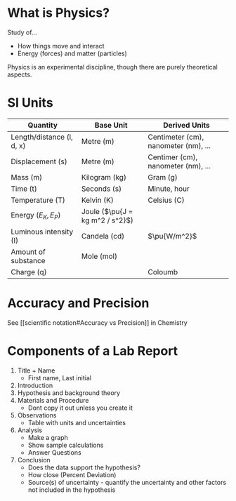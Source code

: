 # What is Physics?

Study of...
- How things move and interact
- Energy (forces) and matter (particles)

Physics is an experimental discipline, though there are purely theoretical aspects.

# SI Units

| Quantity                  | Base Unit     | Derived Units                        |
| ------------------------- | ------------- | ------------------------------------ |
| Length/distance (l, d, x) | Metre (m)     | Centimeter (cm), nanometer (nm), ... |
| Displacement (s)          | Metre (m)     | Centimer (cm), nanometer (nm), ...   |
| Mass (m)                  | Kilogram (kg) | Gram (g)                             |
| Time (t)                  | Seconds (s)   | Minute, hour                         |
| Temperature (T)           | Kelvin (K)    | Celsius (C)                          |
| Energy ($E_K, E_P$)                      | Joule ($\pu{J = kg m^2 / s^2}$)      |
| Luminous intensity (I)    | Candela (cd)  | $\pu{W/m^2}$                         |
| Amount of substance | Mole (mol) | |
| Charge (q)                |               | Coloumb                              | 

# Accuracy and Precision
See [[scientific notation#Accuracy vs Precision]] in Chemistry


# Components of a Lab Report
1. Title + Name
	- First name, Last initial
2. Introduction
3. Hypothesis and background theory
4. Materials and Procedure
	- Dont copy it out unless you create it
5. Observations
	- Table with units and uncertainties
6. Analysis
	- Make a graph
	- Show sample calculations
	- Answer Questions
7. Conclusion
	- Does the data support the hypothesis?
	- How close (Percent Deviation)
	- Source(s) of uncertainty - quantify the uncertainty and other factors not included in the hypothesis